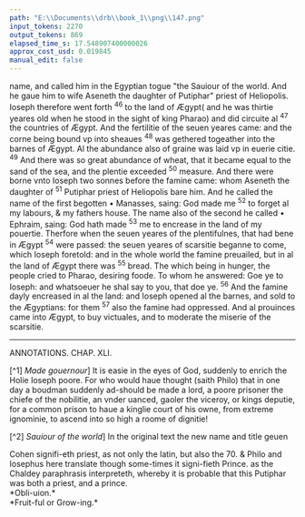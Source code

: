 ```yaml
---
path: "E:\\Documents\\drb\\book_1\\png\\147.png"
input_tokens: 2270
output_tokens: 869
elapsed_time_s: 17.548907400000026
approx_cost_usd: 0.019845
manual_edit: false
---
```

name, and called him in the Egyptian togue "the Sauiour of the world. And he gaue him to wife Aseneth the daughter of Putiphar" priest of Heliopolis. Ioseph therefore went forth <sup>46</sup> to the land of Ægypt( and he was thirtie yeares old when he stood in the sight of king Pharao) and did circuite al <sup>47</sup> the countries of Ægypt. And the fertilitie of the seuen yeares came: and the corne being bound vp into sheaues <sup>48</sup> was gethered togeather into the barnes of Ægypt. Al the abundance also of graine was laid vp in euerie citie. <sup>49</sup> And there was so great abundance of wheat, that it became equal to the sand of the sea, and the plentie exceeded <sup>50</sup> measure. And there were borne vnto Ioseph two sonnes before the famine came: whom Aseneth the daughter of <sup>51</sup> Putiphar priest of Heliopolis bare him. And he called the name of the first begotten • Manasses, saing: God made me <sup>52</sup> to forget al my labours, & my fathers house. The name also of the second he called • Ephraim, saing: God hath made <sup>53</sup> me to encrease in the land of my pouertie. Therfore when the seuen yeares of the plentifulnes, that had bene in Ægypt <sup>54</sup> were passed: the seuen yeares of scarsitie beganne to come, which Ioseph foretold: and in the whole world the famine preuailed, but in al the land of Ægypt there was <sup>55</sup> bread. The which being in hunger, the people cried to Pharao, desiring foode. To whom he answered: Goe ye to Ioseph: and whatsoeuer he shal say to you, that doe ye. <sup>56</sup> And the famine dayly encreased in al the land: and Ioseph opened al the barnes, and sold to the Ægyptians: for them <sup>57</sup> also the famine had oppressed. And al prouinces came into Ægypt, to buy victuales, and to moderate the miserie of the scarsitie.

<hr>

ANNOTATIONS.
CHAP. XLI.

[^1] *Made gouernour*] It is easie in the eyes of God, suddenly to enrich the Holie Ioseph poore. For who would haue thought (saith Philo) that in one day a boudman suddenly ad-should be made a lord, a poore prisoner the chiefe of the nobilitie, an vnder uanced, gaoler the viceroy, or kings deputie, for a common prison to haue a kinglie court of his owne, from extreme ignominie, to ascend into so high a roome of dignitie!

[^2] *Sauiour of the world*] In the original text the new name and title geuen

<aside>Cohen signifi-eth priest, as not only the latin, but also the 70. & Philo and Iosephus here translate though some-times it signi-fieth Prince. as the Chaldey paraphrasis interpreteth, whereby it is probable that this Putiphar was both a priest, and a prince.</aside>

<aside>*Obli-uion.*</aside>

<aside>*Fruit-ful or Grow-ing.*</aside>